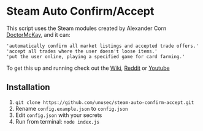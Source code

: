 # Steam Auto Confirm/Accept

This script uses the Steam modules created by Alexander Corn 
[DoctorMcKay](https://github.com/DoctorMcKay), and it can:

	'automatically confirm all market listings and accepted trade offers.'
	'accept all trades where the user doesn't loose items.'
	'put the user online, playing a specified game for card farming.'

To get this up and running check out the 
[Wiki](https://github.com/unusec/steam-auto-accepter/wiki), 
[Reddit](https://www.reddit.com/r/lootbet/comments/4fm80b/steam_auto_accepter/) or 
[Youtube](https://www.youtube.com)

## Installation

1. `git clone https://github.com/unusec/steam-auto-confirm-accept.git`
2. Rename `config.example.json` to `config.json`
3. Edit `config.json` with your secrets
4. Run from terminal: `node index.js`